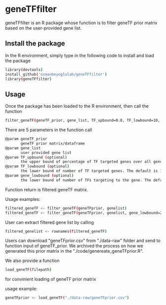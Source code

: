 # geneTFfilter
geneTFfilter is an R package whose function is to filter geneTF prior matrix based on the user-provided gene list.

## Install the package
In the R environment, simply type in the following code to install and load the package
```sh
library(devtools)
install_github('osmanbeyoglulab/geneTFfilter')
library(geneTFfilter)
```
## Usage
Once the package has been loaded to the R environment, then call the function 
```sh
filter_geneTF(geneTF_prior, gene_list, TF_upbound=0.8, TF_lowbound=10, gene_lowbound=5)
```

There are 5 parameters in the function call
```sh
@param geneTF_prior
       geneTF prior matrix/dataframe
@param gene_list
       user provided gene list
@param TF_upbound (optional)
       the upper bound of percentage of TF targeted genes over all genes. The default is 80%.
@param TF_lowbound (optional)
       the lower bound of number of TF targeted genes. The default is 10.
@param gene_lowbound (optional)
       the lower bound of number of TFs targeting to the gene. The default is 5.
```

Function return is filtered geneTF matrix.

Usage examples:
```sh
filtered_geneTF <- filter_geneTF(geneTFprior, genelist)
filtered_geneTF <- filter_geneTF(geneTFprior, genelist, gene_lowbound=20)
```
User can extract filtered gene list by calling
```sh
filtered_genelist <- rownames(filtered_geneTF)
```

Users can download "geneTFprior.csv" from "./data-raw" folder and send to function input of geneTF_prior. We archived the process on how we generated this prior matrix in the "./code/genereate_geneTFprior.R".

We also provide a function 
```sh
load_geneTF(filepath)
```
for convinient loading of geneTF prior matrix

usage example:
```sh
geneTFprior <- load_geneTF("./data-raw/geneTFprior.csv")
```
